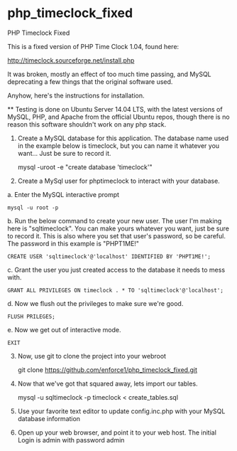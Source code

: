 php_timeclock_fixed
===================

PHP Timeclock Fixed

This is a fixed version of PHP Time Clock 1.04, found here: 

http://timeclock.sourceforge.net/install.php

It was broken, mostly an effect of too much time passing, and MySQL deprecating a few
things that the original software used. 

Anyhow, here's the instructions for installation.

** Testing is done on Ubuntu Server 14.04 LTS, with the latest versions of MySQL, PHP, 
and Apache from the official Ubuntu repos, though there is no reason this software 
shouldn't work on any php stack.

1. Create a MySQL database for this application. The database name used in the example 
below is timeclock, but you can name it whatever you want... Just be sure to record it. 

	mysql -uroot -e "create database 'timeclock'"

2. Create a MySql user for phptimeclock to interact with your database. 

a. Enter the MySQL interactive prompt
	
	mysql -u root -p
	
b. Run the below command to create your new user. The user I'm making here is 
"sqltimeclock". You can make yours whatever you want, just be sure to record it. This is 
also where you set that user's password, so be careful. The password in this example
is "PHPT1ME!"
	
	CREATE USER 'sqltimeclock'@'localhost' IDENTIFIED BY 'PHPT1ME!';

c. Grant the user you just created access to the database it needs to mess with.
	
	GRANT ALL PRIVILEGES ON timeclock . * TO 'sqltimeclock'@'localhost';

d. Now we flush out the privileges to make sure we're good.
	
	FLUSH PRILEGES;

e. Now we get out of interactive mode. 
	
	EXIT

3. Now, use git to clone the project into your webroot

	git clone https://github.com/enforce1/php_timeclock_fixed.git
	
4. Now that we've got that squared away, lets import our tables.
	
	mysql -u sqltimeclock -p timeclock < create_tables.sql

5. Use your favorite text editor to update config.inc.php with your MySQL database
information

6. Open up your web browser, and point it to your web host. The initial Login is admin 
with password admin


	